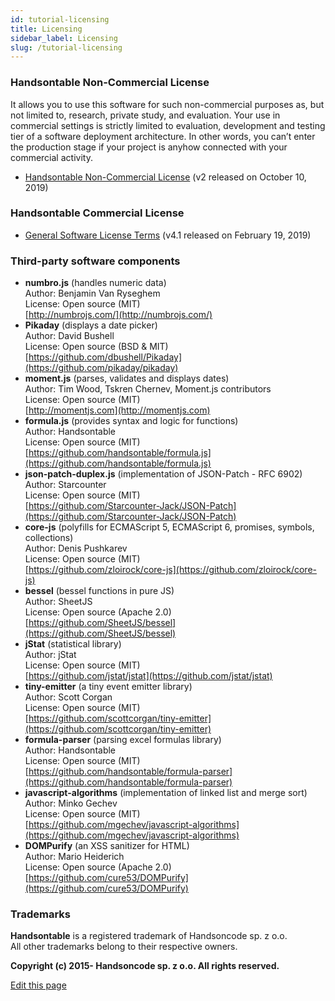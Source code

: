 ```yaml
---
id: tutorial-licensing
title: Licensing
sidebar_label: Licensing
slug: /tutorial-licensing
---
```


### Handsontable Non-Commercial License

It allows you to use this software for such non-commercial purposes as, but not limited to, research, private study, and evaluation. Your use in commercial settings is strictly limited to evaluation, development and testing tier of a software deployment architecture. In other words, you can’t enter the production stage if your project is anyhow connected with your commercial activity.

*   [Handsontable Non-Commercial License](https://handsontable.com/static/licenses/non-commercial/v2/handsontable-non-commercial-license.pdf) (v2 released on October 10, 2019)

### Handsontable Commercial License

*   [General Software License Terms](https://handsontable.com/static/licenses/v4.1/handsontable-general-terms.pdf) (v4.1 released on February 19, 2019)

### Third-party software components

*   **numbro.js** (handles numeric data)  
    Author: Benjamin Van Ryseghem  
    License: Open source (MIT)  
    [http://numbrojs.com/](http://numbrojs.com/)
*   **Pikaday** (displays a date picker)  
    Author: David Bushell  
    License: Open source (BSD & MIT)  
    [https://github.com/dbushell/Pikaday](https://github.com/pikaday/pikaday)
*   **moment.js** (parses, validates and displays dates)  
    Author: Tim Wood, Tskren Chernev, Moment.js contributors  
    License: Open source (MIT)  
    [http://momentjs.com](http://momentjs.com)
*   **formula.js** (provides syntax and logic for functions)  
    Author: Handsontable  
    License: Open source (MIT)  
    [https://github.com/handsontable/formula.js](https://github.com/handsontable/formula.js)
*   **json-patch-duplex.js** (implementation of JSON-Patch - RFC 6902)  
    Author: Starcounter  
    License: Open source (MIT)  
    [https://github.com/Starcounter-Jack/JSON-Patch](https://github.com/Starcounter-Jack/JSON-Patch)
*   **core-js** (polyfills for ECMAScript 5, ECMAScript 6, promises, symbols, collections)  
    Author: Denis Pushkarev  
    License: Open source (MIT)  
    [https://github.com/zloirock/core-js](https://github.com/zloirock/core-js)
*   **bessel** (bessel functions in pure JS)  
    Author: SheetJS  
    License: Open source (Apache 2.0)  
    [https://github.com/SheetJS/bessel](https://github.com/SheetJS/bessel)
*   **jStat** (statistical library)  
    Author: jStat  
    License: Open source (MIT)  
    [https://github.com/jstat/jstat](https://github.com/jstat/jstat)
*   **tiny-emitter** (a tiny event emitter library)  
    Author: Scott Corgan  
    License: Open source (MIT)  
    [https://github.com/scottcorgan/tiny-emitter](https://github.com/scottcorgan/tiny-emitter)
*   **formula-parser** (parsing excel formulas library)  
    Author: Handsontable  
    License: Open source (MIT)  
    [https://github.com/handsontable/formula-parser](https://github.com/handsontable/formula-parser)
*   **javascript-algorithms** (implementation of linked list and merge sort)  
    Author: Minko Gechev  
    License: Open source (MIT)  
    [https://github.com/mgechev/javascript-algorithms](https://github.com/mgechev/javascript-algorithms)
*   **DOMPurify** (an XSS sanitizer for HTML)  
    Author: Mario Heiderich  
    License: Open source (Apache 2.0)  
    [https://github.com/cure53/DOMPurify](https://github.com/cure53/DOMPurify)

### Trademarks

**Handsontable** is a registered trademark of Handsoncode sp. z o.o.  
All other trademarks belong to their respective owners.

**Copyright (c) 2015- Handsoncode sp. z o.o. All rights reserved.**

[Edit this page](https://github.com/handsontable/docs/edit/8.2.0/tutorials/licensing.html)
